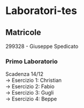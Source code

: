 # Laboratori-tes

## Matricole
299328 - Giuseppe Spedicato


### Primo Laboratorio 
Scadenza 14/12 <br>
-> Esercizio 1: Christian
<br>
-> Esercizio 2: Fabio
<br>
-> Esercizio 3: Gugli
<br>
-> Esercizio 4: Beppe
<br>
